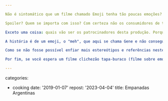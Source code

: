 ```yaml
---

Não é sintomático que um filme chamado Emoji tenha tão poucas emoções? Talvez não. Afinal de contas, os emojis basicamente são a simplificação de nossa linguagem e dos nossos sentimentos. Onde um email com uma poesia é colocado na lixeira porque "usar textos é tão retrô" e onde no lugar de um emoji com uma única emoção enlatada surge um emoji com várias!

Spoiler? Quem se importa com isso? Com certeza não os consumidores de trailers de cinema, que entregam praticamente toda a história do filme em poucos segundos. E sinto que com esse filme isso seria realmente possível. Talvez desde o argumento inicial desse filme pouca coisa mudou.

Exceto uma coisa: quais vão ser os patrocinadores desta produção. Porque, claro, um filme hoje em dia que se passa dentro de um smartphone cheio de apps nada mais natural que as empresas desenvolvedoras dos apps paguem por ele. E isso pode ser tão sutil quanto Facebook, Twitter e Instagram (que devem ter sido até pagos para participar) ou gritante como Candy Crush, Just Dance, Spotify e Dropbox.

A história é de um emoji, o "meh", que aqui se chama Gene e não consegue apenas fazer sua cara de meh. Ele tem um amigo, o "Bate Aqui", que irá lhe dar uma mãozinha. Se você entendeu essa piadinha infame e não deu risada, espere para você mesmo, espectador, fazer mais caras de meh durante o filme do que o próprio Gene. Talvez a solução para o problema dele estará disponível na Netflix em breve: seu próprio filme. Duvido que ao assisti-lo ele não ganhe permanentemente uma face blasé.

Como se não fosse possível enfiar mais estereótipos e referências neste filme, incluindo os trolls de internet, os spams, o cavalo de Tróia, o firewall, os anti-vírus (e, sim, os vírus), e a hacker, "Emoji: Meh" copia descaradamente Detona Ralph em seu subplot (e sua música final) e ainda "detona" a ideia com uma personagem feminista de fazer vomitar (como se hoje em dia houvesse alguma feminista que não causasse esse efeito). Aliás, a própria história principal já lembra Divertidamente até demais (filme sobre emoções não serem tão simples, e os próprios pais de Gene possuem o mesmo problema da menina do filme da Disney: lidar com um adolescente problemático; claro que o adolescente ser um emoji poderia ser interessante... mas não é).

Por fim, se você espera um filme clichezão tapa-buraco (filme sobre emoticons: check!) com pouca criatividade em sua história, seu roteiro, sua direção de arte e até fotografia (até Tron, o original dos anos 80, se sai bem melhor em sua abstração), "Emoji: Arght!" é o seu tipo de filme. No começo ouvimos uma narração em off de Gene. Em determinado momento, uns 20 segundos depois, ele comenta: "acho que a essa altura você nem está mais me ouvindo". Se você é esse tipo de espectador, e saca seu smartphone no cinema porque está entediado (com cara de meh), fico feliz de lhe apresentar a sessão que você deve ir (e consequentemente a que eu nunca irei).

---
```

categories:
- cooking
date: '2019-01-07'
repost: '2023-04-04'
title: Empanadas Argentinas

